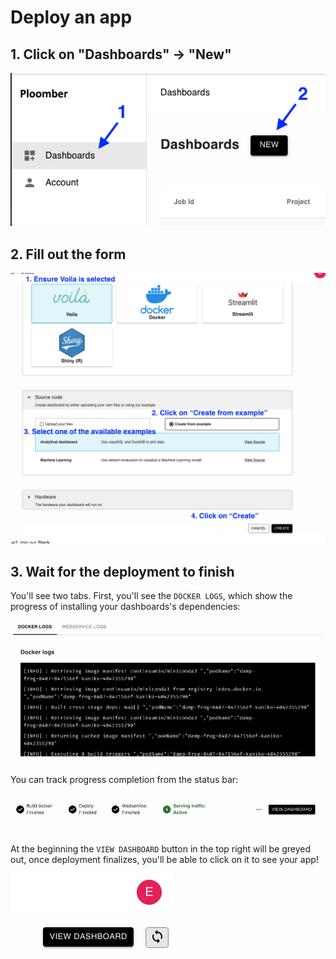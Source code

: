# Deploy an app

## 1. Click on "Dashboards" -> "New"

![](../static/dashboards-new.png)


## 2. Fill out the form


![](../static/dashboards-form.png)

## 3. Wait for the deployment to finish

You'll see two tabs. First, you'll see the `DOCKER LOGS`, which show the progress of installing your dashboards's dependencies:

![](../static/dashboards-logs.png)

You can track progress completion from the status bar:


![](../static/dashboards-progress.png)

At the beginning the `VIEW DASHBOARD` button in the top right will be greyed out, once deployment finalizes, you'll be able to click on it to see your app!

![](../static/dashboards-view.png)
